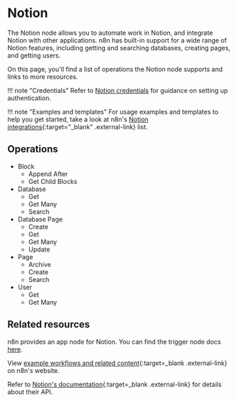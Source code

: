 # Notion

The Notion node allows you to automate work in Notion, and integrate Notion with other applications. n8n has built-in support for a wide range of Notion features, including getting and searching databases, creating pages, and getting users.

On this page, you'll find a list of operations the Notion node supports and links to more resources.

!!! note "Credentials"
    Refer to [Notion credentials](/integrations/builtin/credentials/notion/) for guidance on setting up authentication. 

!!! note "Examples and templates"
    For usage examples and templates to help you get started, take a look at n8n's [Notion integrations](https://n8n.io/integrations/notion/){:target="_blank" .external-link} list.


## Operations

* Block
	* Append After
	* Get Child Blocks
* Database
	* Get
	* Get Many
	* Search
* Database Page
	* Create
	* Get
	* Get Many
	* Update
* Page
	* Archive
	* Create
	* Search
* User
	* Get
	* Get Many

## Related resources

n8n provides an app node for Notion. You can find the trigger node docs [here](/integrations/builtin/trigger-nodes/n8n-nodes-base.notiontrigger/).

View [example workflows and related content](https://n8n.io/integrations/notion-beta/){:target=_blank .external-link} on n8n's website.

Refer to [Notion's documentation](https://developers.notion.com/){:target=_blank .external-link} for details about their API.



